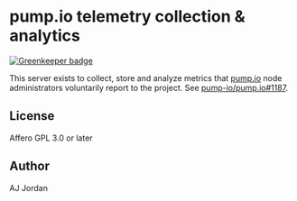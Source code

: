 # pump.io telemetry collection & analytics

[![Greenkeeper badge](https://badges.greenkeeper.io/pump-io/telemetry.svg)](https://greenkeeper.io/)

This server exists to collect, store and analyze metrics that [pump.io][] node administrators voluntarily report to the project. See [pump-io/pump.io#1187][1187].

 [pump.io]: http://pump.io
 [1187]: https://github.com/pump-io/pump.io/issues/1187

## License

Affero GPL 3.0 or later

## Author

AJ Jordan
